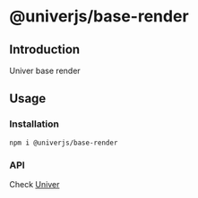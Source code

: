 # @univerjs/base-render

## Introduction

Univer base render

## Usage
### Installation
```shell
npm i @univerjs/base-render
```

### API
Check [Univer](https://github.com/dream-num/univer/)